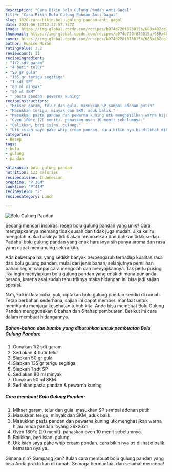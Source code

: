 ```yaml
---
description: "Cara Bikin Bolu Gulung Pandan Anti Gagal"
title: "Cara Bikin Bolu Gulung Pandan Anti Gagal"
slug: 3820-cara-bikin-bolu-gulung-pandan-anti-gagal
date: 2021-06-13T12:37:57.737Z
image: https://img-global.cpcdn.com/recipes/b974d720f873015b/680x482cq70/bolu-gulung-pandan-foto-resep-utama.jpg
thumbnail: https://img-global.cpcdn.com/recipes/b974d720f873015b/680x482cq70/bolu-gulung-pandan-foto-resep-utama.jpg
cover: https://img-global.cpcdn.com/recipes/b974d720f873015b/680x482cq70/bolu-gulung-pandan-foto-resep-utama.jpg
author: Eunice Moran
ratingvalue: 3.2
reviewcount: 11
recipeingredient:
- "1/2 sdt garam"
- "4 butir telur"
- "50 gr gula"
- "135 gr terigu segitiga"
- "1 sdt SP"
- "80 ml minyak"
- "50 ml SKM"
- " pasta pandan  pewarna kuning"
recipeinstructions:
- "Mikser garam, telur dan gula. masukkan SP sampai adonan putih"
- "Masukkan terigu, minyak dan SKM, aduk balik."
- "Masukkan pasta pandan dan pewarna kuning utk menghasilkan warna hijau muda pandan.loyang 26x26x1"
- "Oven 180°c (20 menit). panaskan oven 10 menit sebelumnya."
- "Balikkan, beri isian. gulung."
- "Utk isian saya pake whip cream pondan. cara bikin nya bs dilihat dibalik kemasan nya ya.."
categories:
- Resep
tags:
- bolu
- gulung
- pandan

katakunci: bolu gulung pandan 
nutrition: 123 calories
recipecuisine: Indonesian
preptime: "PT36M"
cooktime: "PT41M"
recipeyield: "2"
recipecategory: Lunch

---
```



![Bolu Gulung Pandan](https://img-global.cpcdn.com/recipes/b974d720f873015b/680x482cq70/bolu-gulung-pandan-foto-resep-utama.jpg)

Sedang mencari inspirasi resep bolu gulung pandan yang unik? Cara menyiapkannya memang tidak susah dan tidak juga mudah. Jika keliru mengolah maka hasilnya tidak akan memuaskan dan bahkan tidak sedap. Padahal bolu gulung pandan yang enak harusnya sih punya aroma dan rasa yang dapat memancing selera kita.

Ada beberapa hal yang sedikit banyak berpengaruh terhadap kualitas rasa dari bolu gulung pandan, mulai dari jenis bahan, selanjutnya pemilihan bahan segar, sampai cara mengolah dan menyajikannya. Tak perlu pusing jika ingin menyiapkan bolu gulung pandan yang enak di mana pun anda berada, karena asal sudah tahu triknya maka hidangan ini bisa jadi sajian spesial.




Nah, kali ini kita coba, yuk, ciptakan bolu gulung pandan sendiri di rumah. Tetap berbahan sederhana, sajian ini dapat memberi manfaat untuk membantu menjaga kesehatan tubuh kita. Anda bisa membuat Bolu Gulung Pandan menggunakan 8 bahan dan 6 tahap pembuatan. Berikut ini cara dalam membuat hidangannya.

<!--inarticleads1-->

##### Bahan-bahan dan bumbu yang dibutuhkan untuk pembuatan Bolu Gulung Pandan:

1. Gunakan 1/2 sdt garam
1. Sediakan 4 butir telur
1. Siapkan 50 gr gula
1. Siapkan 135 gr terigu segitiga
1. Siapkan 1 sdt SP
1. Sediakan 80 ml minyak
1. Gunakan 50 ml SKM
1. Sediakan  pasta pandan &amp; pewarna kuning




<!--inarticleads2-->

##### Cara membuat Bolu Gulung Pandan:

1. Mikser garam, telur dan gula. masukkan SP sampai adonan putih
1. Masukkan terigu, minyak dan SKM, aduk balik.
1. Masukkan pasta pandan dan pewarna kuning utk menghasilkan warna hijau muda pandan.loyang 26x26x1
1. Oven 180°c (20 menit). panaskan oven 10 menit sebelumnya.
1. Balikkan, beri isian. gulung.
1. Utk isian saya pake whip cream pondan. cara bikin nya bs dilihat dibalik kemasan nya ya..




Gimana nih? Gampang kan? Itulah cara membuat bolu gulung pandan yang bisa Anda praktikkan di rumah. Semoga bermanfaat dan selamat mencoba!
